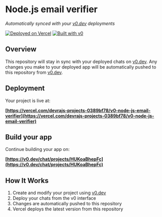 # Node.js email verifier

*Automatically synced with your [v0.dev](https://v0.dev) deployments*

[![Deployed on Vercel](https://img.shields.io/badge/Deployed%20on-Vercel-black?style=for-the-badge&logo=vercel)](https://vercel.com/devrajs-projects-0389bf78/v0-node-js-email-verifier)
[![Built with v0](https://img.shields.io/badge/Built%20with-v0.dev-black?style=for-the-badge)](https://v0.dev/chat/projects/HUKoaBhepFc)

## Overview

This repository will stay in sync with your deployed chats on [v0.dev](https://v0.dev).
Any changes you make to your deployed app will be automatically pushed to this repository from [v0.dev](https://v0.dev).

## Deployment

Your project is live at:

**[https://vercel.com/devrajs-projects-0389bf78/v0-node-js-email-verifier](https://vercel.com/devrajs-projects-0389bf78/v0-node-js-email-verifier)**

## Build your app

Continue building your app on:

**[https://v0.dev/chat/projects/HUKoaBhepFc](https://v0.dev/chat/projects/HUKoaBhepFc)**

## How It Works

1. Create and modify your project using [v0.dev](https://v0.dev)
2. Deploy your chats from the v0 interface
3. Changes are automatically pushed to this repository
4. Vercel deploys the latest version from this repository
